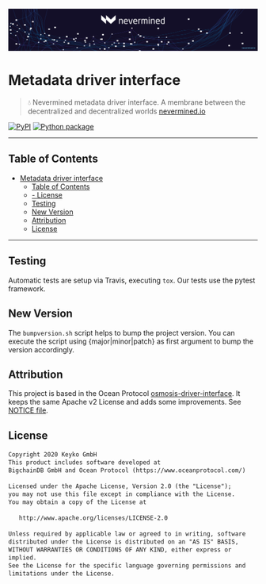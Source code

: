 [![banner](https://raw.githubusercontent.com/nevermined-io/assets/main/images/logo/banner_logo.png)](https://nevermined.io)

# Metadata driver interface

> 💧 Nevermined metadata driver interface. A membrane between the decentralized and decentralized worlds
> [nevermined.io](https://nevermined.io)

[![PyPI](https://img.shields.io/pypi/v/nevermined-metadata-driver-interface.svg)](https://pypi.org/project/nevermined-metadata-driver-interface/)
[![Python package](https://github.com/nevermined-io/metadata-driver-interface/workflows/Python%20package/badge.svg)](https://github.com/nevermined-io/metadata-driver-interface/actions)

---
## Table of Contents

- [Metadata driver interface](#metadata-driver-interface)
  - [Table of Contents](#table-of-contents)
  - [- License](#ullilicenseliul)
  - [Testing](#testing)
  - [New Version](#new-version)
  - [Attribution](#attribution)
  - [License](#license)
---
    
## Testing

Automatic tests are setup via Travis, executing `tox`.
Our tests use the pytest framework.

## New Version

The `bumpversion.sh` script helps to bump the project version. You can execute the script using {major|minor|patch} as first argument to bump the version accordingly.

## Attribution

This project is based in the Ocean Protocol [osmosis-driver-interface](https://github.com/oceanprotocol/osmosis-driver-interface).
It keeps the same Apache v2 License and adds some improvements. See [NOTICE file](NOTICE).

## License

```
Copyright 2020 Keyko GmbH
This product includes software developed at
BigchainDB GmbH and Ocean Protocol (https://www.oceanprotocol.com/)

Licensed under the Apache License, Version 2.0 (the "License");
you may not use this file except in compliance with the License.
You may obtain a copy of the License at

   http://www.apache.org/licenses/LICENSE-2.0

Unless required by applicable law or agreed to in writing, software
distributed under the License is distributed on an "AS IS" BASIS,
WITHOUT WARRANTIES OR CONDITIONS OF ANY KIND, either express or implied.
See the License for the specific language governing permissions and
limitations under the License.
```